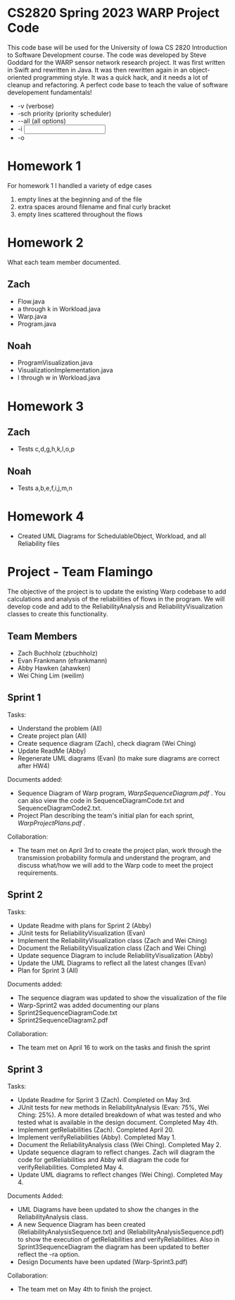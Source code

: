 # CS2820 Spring 2023 WARP Project Code
This code base will be used for the University of Iowa CS 2820 Introduction to Software
Development course. The code was developed by Steve Goddard for the WARP sensor network 
research project. It was first written in Swift and rewritten in Java. It was then 
rewritten again in an object-oriented programming style. It was a quick
hack, and it needs a lot of cleanup and refactoring. A perfect code base to teach
the value of software developement fundamentals!
<br>

* -v (verbose)
* -sch priority (priority scheduler)
* --all (all options)
* -i <input file>
* -o <output folder>

# Homework 1

For homework 1 I handled a variety of edge cases

1. empty lines at the beginning and of the file
2. extra spaces around filename and final curly bracket
3. empty lines scattered throughout the flows

# Homework 2

What each team member documented.

## Zach

* Flow.java
* a through k in Workload.java
* Warp.java
* Program.java

## Noah

* ProgramVisualization.java
* VisualizationImplementation.java
* l through w in Workload.java

# Homework 3

## Zach

* Tests c,d,g,h,k,l,o,p

## Noah

* Tests a,b,e,f,i,j,m,n

# Homework 4

* Created UML Diagrams for SchedulableObject, Workload, and all Reliability files

# Project - Team Flamingo
The objective of the project is to update the existing Warp codebase to add calculations and analysis of the reliabilities of flows in the program. We will develop code and add to the ReliabilityAnalysis and ReliabilityVisualization classes to create this functionality.

## Team Members
* Zach Buchholz (zbuchholz)
* Evan Frankmann (efrankmann)
* Abby Hawken (ahawken)
* Wei Ching Lim (weilim)

## Sprint 1
Tasks:
* Understand the problem (All)
* Create project plan (All)
* Create sequence diagram (Zach), check diagram (Wei Ching)
* Update ReadMe (Abby)
* Regenerate UML diagrams (Evan) (to make sure diagrams are correct after HW4)

Documents added: 
* Sequence Diagram of Warp program,  _WarpSequenceDiagram.pdf_ . You can also view the code in SequenceDiagramCode.txt and SequenceDiagramCode2.txt.
* Project Plan describing the team's initial plan for each sprint,  _WarpProjectPlans.pdf_ .

Collaboration:
* The team met on April 3rd to create the project plan, work through the transmission probability formula and understand the program, and discuss what/how we will add to the Warp code to meet the project requirements.

## Sprint 2
Tasks: 
* Update Readme with plans for Sprint 2 (Abby)
* JUnit tests for ReliabilityVisualization (Evan)
* Implement the ReliabilityVisualization class (Zach and Wei Ching)
* Document the ReliabilityVisualization class (Zach and Wei Ching)
* Update sequence Diagram to include ReliabilityVisualization (Abby)
* Update the UML Diagrams to reflect all the latest changes (Evan) 
* Plan for Sprint 3 (All)

Documents added:
* The sequence diagram was updated to show the visualization of the file
* Warp-Sprint2 was added documenting our plans
* Sprint2SequenceDiagramCode.txt
* Sprint2SequenceDiagram2.pdf

Collaboration:
* The team met on April 16 to work on the tasks and finish the sprint

## Sprint 3
Tasks:
* Update Readme for Sprint 3 (Zach). Completed on May 3rd.
* JUnit tests for new methods in ReliabilityAnalysis (Evan: 75%, Wei Ching: 25%). A more detailed breakdown of what was tested and who tested what is available in the design document. Completed May 4th.
* Implement getReliabilities (Zach). Completed April 20.
* Implement verifyReliabilities (Abby). Completed May 1.
* Document the ReliabilityAnalysis class (Wei Ching). Completed May 2.
* Update sequence diagram to reflect changes. Zach will diagram the code for getReliabilities and Abby will diagram the code for verifyReliabilities. Completed May 4.
* Update UML diagrams to reflect changes (Wei Ching). Completed May 4.

Documents Added:
* UML Diagrams have been updated to show the changes in the ReliabilityAnalysis class.
* A new Sequence Diagram has been created (ReliabilityAnalysisSequence.txt) and (ReliabilityAnalysisSequence.pdf) to show the execution of getReliabilities and verifyReliabilities. Also in Sprint3SequenceDiagram the diagram has been updated to better reflect the -ra option.
* Design Documents have been updated (Warp-Sprint3.pdf)

Collaboration:
* The team met on May 4th to finish the project.



